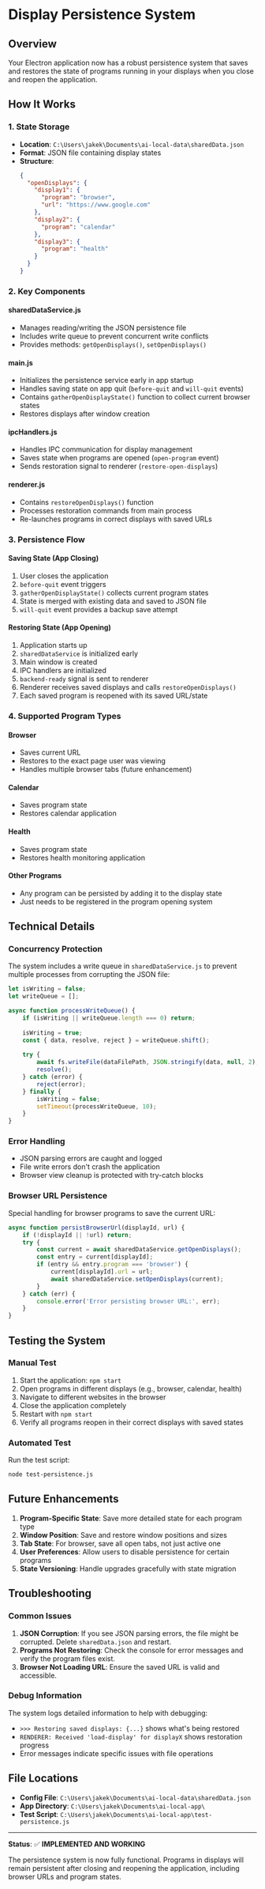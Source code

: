 # Display Persistence System

## Overview

Your Electron application now has a robust persistence system that saves and restores the state of programs running in your displays when you close and reopen the application.

## How It Works

### 1. **State Storage**
- **Location**: `C:\Users\jakek\Documents\ai-local-data\sharedData.json`
- **Format**: JSON file containing display states
- **Structure**:
  ```json
  {
    "openDisplays": {
      "display1": {
        "program": "browser",
        "url": "https://www.google.com"
      },
      "display2": {
        "program": "calendar"
      },
      "display3": {
        "program": "health"
      }
    }
  }
  ```

### 2. **Key Components**

#### **sharedDataService.js**
- Manages reading/writing the JSON persistence file
- Includes write queue to prevent concurrent write conflicts
- Provides methods: `getOpenDisplays()`, `setOpenDisplays()`

#### **main.js**
- Initializes the persistence service early in app startup
- Handles saving state on app quit (`before-quit` and `will-quit` events)
- Contains `gatherOpenDisplayState()` function to collect current browser states
- Restores displays after window creation

#### **ipcHandlers.js**
- Handles IPC communication for display management
- Saves state when programs are opened (`open-program` event)
- Sends restoration signal to renderer (`restore-open-displays`)

#### **renderer.js**
- Contains `restoreOpenDisplays()` function
- Processes restoration commands from main process
- Re-launches programs in correct displays with saved URLs

### 3. **Persistence Flow**

#### **Saving State (App Closing)**
1. User closes the application
2. `before-quit` event triggers
3. `gatherOpenDisplayState()` collects current program states
4. State is merged with existing data and saved to JSON file
5. `will-quit` event provides a backup save attempt

#### **Restoring State (App Opening)**
1. Application starts up
2. `sharedDataService` is initialized early
3. Main window is created
4. IPC handlers are initialized
5. `backend-ready` signal is sent to renderer
6. Renderer receives saved displays and calls `restoreOpenDisplays()`
7. Each saved program is reopened with its saved URL/state

### 4. **Supported Program Types**

#### **Browser**
- Saves current URL
- Restores to the exact page user was viewing
- Handles multiple browser tabs (future enhancement)

#### **Calendar**
- Saves program state
- Restores calendar application

#### **Health**
- Saves program state
- Restores health monitoring application

#### **Other Programs**
- Any program can be persisted by adding it to the display state
- Just needs to be registered in the program opening system

## Technical Details

### **Concurrency Protection**
The system includes a write queue in `sharedDataService.js` to prevent multiple processes from corrupting the JSON file:

```javascript
let isWriting = false;
let writeQueue = [];

async function processWriteQueue() {
    if (isWriting || writeQueue.length === 0) return;
    
    isWriting = true;
    const { data, resolve, reject } = writeQueue.shift();
    
    try {
        await fs.writeFile(dataFilePath, JSON.stringify(data, null, 2), 'utf-8');
        resolve();
    } catch (error) {
        reject(error);
    } finally {
        isWriting = false;
        setTimeout(processWriteQueue, 10);
    }
}
```

### **Error Handling**
- JSON parsing errors are caught and logged
- File write errors don't crash the application
- Browser view cleanup is protected with try-catch blocks

### **Browser URL Persistence**
Special handling for browser programs to save the current URL:

```javascript
async function persistBrowserUrl(displayId, url) {
    if (!displayId || !url) return;
    try {
        const current = await sharedDataService.getOpenDisplays();
        const entry = current[displayId];
        if (entry && entry.program === 'browser') {
            current[displayId].url = url;
            await sharedDataService.setOpenDisplays(current);
        }
    } catch (err) {
        console.error('Error persisting browser URL:', err);
    }
}
```

## Testing the System

### **Manual Test**
1. Start the application: `npm start`
2. Open programs in different displays (e.g., browser, calendar, health)
3. Navigate to different websites in the browser
4. Close the application completely
5. Restart with `npm start`
6. Verify all programs reopen in their correct displays with saved states

### **Automated Test**
Run the test script:
```bash
node test-persistence.js
```

## Future Enhancements

1. **Program-Specific State**: Save more detailed state for each program type
2. **Window Position**: Save and restore window positions and sizes
3. **Tab State**: For browser, save all open tabs, not just active one
4. **User Preferences**: Allow users to disable persistence for certain programs
5. **State Versioning**: Handle upgrades gracefully with state migration

## Troubleshooting

### **Common Issues**

1. **JSON Corruption**: If you see JSON parsing errors, the file might be corrupted. Delete `sharedData.json` and restart.
2. **Programs Not Restoring**: Check the console for error messages and verify the program files exist.
3. **Browser Not Loading URL**: Ensure the saved URL is valid and accessible.

### **Debug Information**

The system logs detailed information to help with debugging:
- `>>> Restoring saved displays: {...}` shows what's being restored
- `RENDERER: Received 'load-display' for displayX` shows restoration progress
- Error messages indicate specific issues with file operations

## File Locations

- **Config File**: `C:\Users\jakek\Documents\ai-local-data\sharedData.json`
- **App Directory**: `C:\Users\jakek\Documents\ai-local-app\`
- **Test Script**: `C:\Users\jakek\Documents\ai-local-app\test-persistence.js`

---

**Status**: ✅ **IMPLEMENTED AND WORKING**

The persistence system is now fully functional. Programs in displays will remain persistent after closing and reopening the application, including browser URLs and program states.
